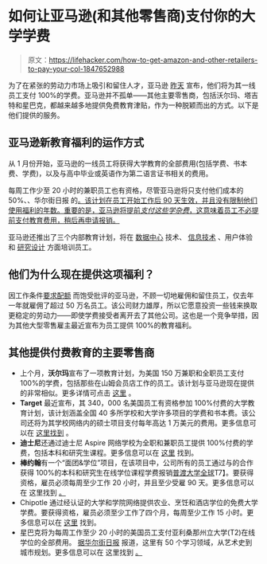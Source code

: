 # 如何让亚马逊(和其他零售商)支付你的大学学费

> 原文：<https://lifehacker.com/how-to-get-amazon-and-other-retailers-to-pay-your-col-1847652988>

为了在紧张的劳动力市场上吸引和留住人才，亚马逊 [昨天](https://press.aboutamazon.com/news-releases/news-release-details/amazon-pay-full-college-tuition-its-front-line-employees-part-12) 宣布，他们将为其一线员工支付 100%的学费。亚马逊并不孤单——其他主要零售商，包括沃尔玛、塔吉特和星巴克，都越来越多地提供免费教育津贴，作为一种脱颖而出的方式。以下是他们提供的服务。



## **亚马逊新教育福利的运作方式**

从 1 月份开始，亚马逊的一线员工将获得大学教育的全部费用(包括学费、书本费、学费)，以及与高中毕业或英语作为第二语言证书相关的费用。

每周工作少至 20 小时的兼职员工也有资格，尽管亚马逊将只支付他们成本的 50%、、华尔街日报 的[。该计划在员工开始工作后 90 天生效，并且没有限制他们使用福利的年数。重要的是，亚马逊将提前*支付这些学杂费*，这意味着员工不必提前支付教育费用，稍后再申请报销。](https://www.wsj.com/articles/amazon-dangles-a-new-perk-in-fight-for-u-s-workers-free-bachelors-degrees-11631197800) 

亚马逊还推出了三个内部教育计划，将在 [数据中心](https://www.amazon.jobs/en/landing_pages/aws-grow-our-own-talent) 技术、 [信息技术](https://www.aboutamazon.com/news/workplace/make-an-additional-10-000-a-year-and-jumpstart-your-career) 、用户体验和 [研究设计](https://www.aboutamazon.com/news/workplace/amazon-program-helps-employees-move-into-ux-research-and-design) 方面培训员工。

## 他们为什么现在提供这项福利？

因工作条件[要求配额](https://gizmodo.com/california-advances-historic-bill-targeting-amazons-pun-1847642600) 而饱受批评的亚马逊，不顾一切地雇佣和留住员工，仅去年一年就雇佣了超过 50 万名员工。该公司财力雄厚，所以它愿意投资一些钱来换取更稳定的劳动力——即使学费接受者离开去了其他公司。这也是一个竞争举措，因为其他大型零售雇主最近宣布为员工提供 100%的教育福利。

## **其他提供付费教育的主要零售商**

*   上个月，**沃尔玛**宣布了一项教育计划，为美国 150 万兼职和全职员工支付 100%的学费，包括那些在山姆会员店工作的员工。该计划与亚马逊现在提供的非常相似。更多详情可点击 [这里](https://www.hrdive.com/news/walmart-to-make-degree-program-free-for-employees/604218/) 。
*   **Target** 最近宣布，其 340，000 名美国员工有资格参加 100%付费的大学教育计划，该计划涵盖全国 40 多所学校和大学许多项目的学费和书本费。该公司还将为其学校网络内的硕士项目支付每年高达 1 万美元的费用。更多信息可以在 [这里找到](https://corporate.target.com/article/2021/08/target-tuition-assistance) 。
*   **迪士尼**还通过迪士尼 Aspire 网络学校为全职和兼职员工提供 100%付费的学费，包括本科和研究生课程。更多信息可以在 [这里](https://disney.guildeducation.com/partner?auth_redirect=true) 找到。
*   **棒约翰**有一个“面团&学位”项目，在该项目中，公司所有的员工通过与的合作获得 100%的本科和研究生在线学位课程学费报销[普渡大学全球](https://www.purdueglobal.edu/)T7】。要获得资格，雇员必须每周至少工作 20 小时，并且至少受雇 90 天。更多信息可以在 这里找到 [。](https://www.papajohns.com/doughanddegrees/) 
*   Chipotle 通过经认证的大学和学院网络提供农业、烹饪和酒店学位的免费大学学费。要获得资格，雇员必须至少工作了四个月，每周至少工作 15 小时。更多信息可以在 [这里](https://newsroom.chipotle.com/2021-04-08-Chipotle-To-Offer-Free-Degrees-In-Agriculture-Culinary-And-Hospitality-To-Employees) 找到。
*   星巴克将为每周工作至少 20 小时的美国员工支付亚利桑那州立大学(T2)在线学位的全部费用。 [据华尔街日报](https://www.wsj.com/articles/starbucks-to-pay-full-cost-of-online-degree-for-employees-1428359401?mod=article_inline) 报道，这里有 50 个学习领域，从艺术史到城市规划。更多信息可以在 这里找到 [。](https://www.starbucks.com/careers/working-at-starbucks/education)